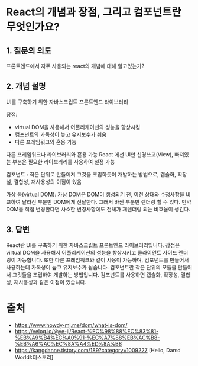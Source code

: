 # React의 개념과 장점, 그리고 컴포넌트란 무엇인가요?

## 1. 질문의 의도

프론트엔드에서 자주 사용되는 react의 개념에 대해 알고있는가?

## 2. 개념 설명

UI를 구축하기 위한 자바스크립트 프론트엔드 라이브러리

장점:

- virtual DOM을 사용해서 어플리케이션의 성능을 향상시킴
- 컴포넌트의 가독성이 높고 유지보수가 쉬움
- 다른 프레임워크와 혼용 가능

다른 프레임워크나 라이브러리와 혼용 가능 React 에선 UI만 신경쓰고(View), 빠져있는 부분은 필요한 라이브러리를 사용하여 설정 가능

컴포넌트 : 작은 단위로 만들어져 그것을 조립하듯이 개발하는 방법으로, 캡슐화, 확장설, 결합성, 재사용성의 이점이 있음

가상 돔(virtual DOM):
가상 DOM은 DOM이 생성되기 전, 이전 상태와 수정사항을 비교하여 달라진 부분만 DOM에게 전달한다. 그래서 바뀐 부분만 렌더링 할 수 있다. 만약 DOM을 직접 변경한다면 사소한 변경사항에도 전체가 재렌더링 되는 비효율이 생긴다.

## 3. 답변

React란 UI를 구축하기 위한 자바스크립트 프론트엔드 라이브러리입니다. 장점은 virtual DOM을 사용해서 어플리케이션의 성능을 향상시키고 클라이언트 사이드 렌더링이 가능합니다. 또한 다른 프레임워크와 같이 사용이 가능하며, 컴포넌트를 만들어서 사용하는데 가독성이 높고 유지보수가 쉽습니다. 컴포넌트란 작은 단위의 모듈을 만들어서 그것들을 조립하여 개발하는 방법입니다. 컴포넌트를 사용하면 캡슐화, 확장성, 결합성, 재사용성과 같은 이점이 있습니다.

# 출처

- https://www.howdy-mj.me/dom/what-is-dom/
- https://velog.io/@ye-ji/React-%EC%98%88%EC%83%81-%EB%A9%B4%EC%A0%91-%EC%A7%88%EB%AC%B8-%EB%A6%AC%EC%8A%A4%ED%8A%B8
-  https://kangdanne.tistory.com/189?category=1009227 [Hello, Dan:d World!:티스토리]
